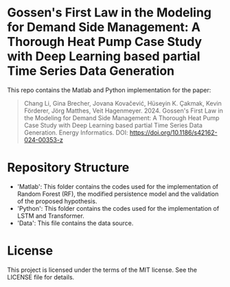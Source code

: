 # Gossen's First Law in the Modeling for Demand Side Management: A Thorough Heat Pump Case Study with Deep Learning based partial Time Series Data Generation
This repo contains the Matlab and Python implementation for the paper:  
> Chang Li, Gina Brecher, Jovana Kovačević, Hüseyin K. Çakmak, Kevin Förderer, Jörg Matthes, Veit Hagenmeyer. 2024. Gossen's First Law in the Modeling for Demand Side Management: A Thorough Heat Pump Case Study with Deep Learning based partial Time Series Data Generation. Energy Informatics.
> DOI: https://doi.org/10.1186/s42162-024-00353-z
# Repository Structure
+ 'Matlab': This folder contains the codes used for the implementation of Random Forest (RF), the modified persistence model and the validation of the proposed hypothesis.
+ 'Python': This folder contains the codes used for the implementation of LSTM and Transformer.
+ 'Data': This file contains the data source.
# License
This project is licensed under the terms of the MIT license. See the LICENSE file for details.
